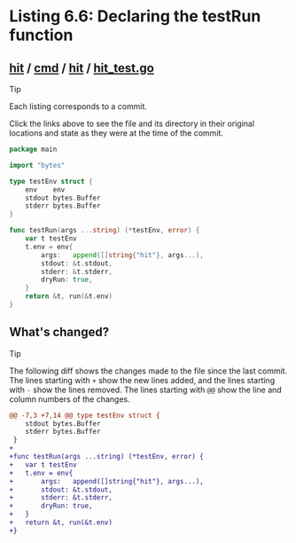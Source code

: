 # Listing 6.6: Declaring the testRun function

## [hit](https://github.com/inancgumus/gobyexample/blob/5671b2765c3551dd798947e36ba53a41f9fcf5bb/hit) / [cmd](https://github.com/inancgumus/gobyexample/blob/5671b2765c3551dd798947e36ba53a41f9fcf5bb/hit/cmd) / [hit](https://github.com/inancgumus/gobyexample/blob/5671b2765c3551dd798947e36ba53a41f9fcf5bb/hit/cmd/hit) / [hit_test.go](https://github.com/inancgumus/gobyexample/blob/5671b2765c3551dd798947e36ba53a41f9fcf5bb/hit/cmd/hit/hit_test.go)

> [!TIP]
> Each listing corresponds to a commit.
>
> Click the links above to see the file and its directory in their original locations and state as they were at the time of the commit.

```go
package main

import "bytes"

type testEnv struct {
	env    env
	stdout bytes.Buffer
	stderr bytes.Buffer
}

func testRun(args ...string) (*testEnv, error) {
	var t testEnv
	t.env = env{
		args:   append([]string{"hit"}, args...),
		stdout: &t.stdout,
		stderr: &t.stderr,
		dryRun: true,
	}
	return &t, run(&t.env)
}
```

## What's changed?

> [!TIP]
> The following diff shows the changes made to the file since the last commit.
> The lines starting with `+` show the new lines added, and the lines starting with `-` show the lines removed.
> The lines starting with `@@` show the line and column numbers of the changes.

```diff
@@ -7,3 +7,14 @@ type testEnv struct {
 	stdout bytes.Buffer
 	stderr bytes.Buffer
 }
+
+func testRun(args ...string) (*testEnv, error) {
+	var t testEnv
+	t.env = env{
+		args:   append([]string{"hit"}, args...),
+		stdout: &t.stdout,
+		stderr: &t.stderr,
+		dryRun: true,
+	}
+	return &t, run(&t.env)
+}
```

